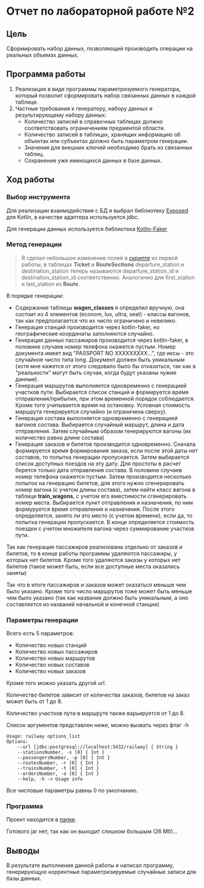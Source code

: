 # Отчет по лабораторной работе №2

## Цель

Сформировать набор данных, позволяющий производить операции на реальных объемах данных.

## Программа работы

1. Реализация в виде программы параметризуемого генератора, который позволит сформировать набор связанных данных в каждой таблице.
2. Частные требования к генератору, набору данных и результирующему набору данных:
    * Количество записей в справочных таблицах должно соответствовать ограничениям предментой области.
    * Количество записей в таблицах, хранящих информацию об объектах или субъектах должно быть параметром генерации.
    * Значения для внешних ключей необходимо брать из связанных таблиц.
    * Сохранение уже имеющихся данных в базе данных.

## Ход работы

### Выбор инструмента

Для реализации взаимодействия с БД я выбрал библиотеку [Exposed](!https://github.com/JetBrains/Exposed) для Kotlin, в качестве адаптера используется jdbc.

Для генерации данных используется библиотека [Kotlin-Faker](!https://github.com/serpro69/kotlin-faker)

### Метод генерации

>Я сделал небольшое изменение полей в [скрипте](lab1/update_tables.sql) из первой работы, в таблицах **Ticket** и **RouteSections** departure_station и destination_station теперь называются departure_station_id и destination_station_id соответственно. Аналогично для first_station и last_station из **Route**.

В порядке генерации:

* Содержание таблицы **wagon_classes** я определил вручную, она состоит из 4 элементов (econom, lux, ultra, seat) - классы вагонов, так как предполагается что их число ограничено и невелико.
* Генерация станций производится через kotlin-faker, но географические координаты заполняются случайно.
* Генерация данных пассажиров производится через kotlin-faker, в половине случаев номер телефона окажется пустым. Номер документа имеет вид "PASSPORT NO XXXXXXXXX...", где иксы - это случайное число типа long. Документ должен быть уникальным (хотя мне кажется от этого следовало было бы отказаться, так как в "реальности" могут быть случаи, когда будут указаны чужие данные).
* Генерация маршрутов выполняется одновременно с генерацией участков пути. Выбирается список станций и формируется время отправления/прибытия, при этом временной порядок соблюдается. Кроме того учитывается время на остановку. Условная стоимость маршрута генерируется случайно (и ограничена сверху).
* Генерация состава выполняется одновременно с генерацией вагонов состава. Выбирается случайный маршрут, длина и дата отправления. Затем случайным образом генерируются вагоны (их количество равно длине состава)
* Генерация заказов и билетов производится одновременно. Сначала формируется время формирования заказа, если после этой даты нет составов, то попытка генерации пропускается. Затем выбирается список доступных поездов на эту дату. Для простоты в расчет берется только дата отправления состава. В половине случаев номер телефона окажется пустым. Затем производится несколько попыток на генерацию билетов, для этого нужно сгенерировать номер вагона (с учетом длины состава), затем найти класс вагона в таблице **train_wagons**, с учетом его вместимости сгенерировать номер места. Выбирается пункт отправления и назначения, по ним формуруется время отправления и назначения. После этого определяется, занято ли это место (с учетом времени), если да, то попытка генерации пропускается. В конце определяется стоимость поездки с учетом множителя вагона через суммирование участков пути.

Так как генерация пассажиров реализована отдельно от заказов и билетов, то в конце работы программы удаляются пассажиры, у которых нет билетов. Кроме того удаляются заказы у которых нет билетов (такое может быть, если все доступные места оказались заняты)

Так что в итоге пассажиров и заказов может оказаться меньше чем было указано. Кроме того число маршрутов тоже может быть меньше чем было указано (так как название должно быть уникальным, а оно составляется из названий начальной и конечной станции)

### Параметры генерации

Всего есть 5 параметров:

* Количество новых станций
* Количество новых пассажиров
* Количество новых маршрутов
* Количество новых составов
* Количество новых заказов

Кроме того можно указать другой url.

Количество билетов зависит от количества заказов, билетов на заказ может быть от 1 до 8.

Количество участков пути в маршруте также варьируется от 1 до 8.

Список аргументов представлен ниже, можно вызвать через флаг -h

```text
Usage: railway options_list
Options: 
    --url [jdbc:postgresql://localhost:5432/railway] { String }
    --stationsNumber, -s [0] { Int }
    --passengersNumber, -p [0] { Int }
    --routesNumber, -r [0] { Int }
    --trainsNumber, -t [0] { Int }
    --ordersNumber, -o [0] { Int }
    --help, -h -> Usage info 
```

Все числовые параметры равны 0 по умолчанию.

### Программа

Проект находится в [папке](lab2/data_gen).

Готового jar нет, так как он выходит слишком большым (26 Мб)...

## Выводы

В результате выполнения данной работы я написал программу, генерирующую корректные параметризируемые случайные записи для базы данных.
